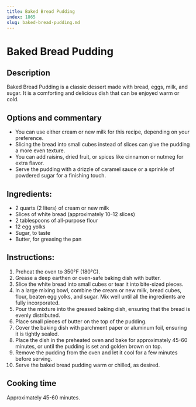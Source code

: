 ```yaml
---
title: Baked Bread Pudding
index: 1865
slug: baked-bread-pudding.md
---
```


# Baked Bread Pudding

## Description
Baked Bread Pudding is a classic dessert made with bread, eggs, milk, and sugar. It is a comforting and delicious dish that can be enjoyed warm or cold.

## Options and commentary
- You can use either cream or new milk for this recipe, depending on your preference.
- Slicing the bread into small cubes instead of slices can give the pudding a more even texture.
- You can add raisins, dried fruit, or spices like cinnamon or nutmeg for extra flavor.
- Serve the pudding with a drizzle of caramel sauce or a sprinkle of powdered sugar for a finishing touch.

## Ingredients:
- 2 quarts (2 liters) of cream or new milk
- Slices of white bread (approximately 10-12 slices)
- 2 tablespoons of all-purpose flour
- 12 egg yolks
- Sugar, to taste
- Butter, for greasing the pan

## Instructions:
1. Preheat the oven to 350°F (180°C).
2. Grease a deep earthen or oven-safe baking dish with butter.
3. Slice the white bread into small cubes or tear it into bite-sized pieces.
4. In a large mixing bowl, combine the cream or new milk, bread cubes, flour, beaten egg yolks, and sugar. Mix well until all the ingredients are fully incorporated.
5. Pour the mixture into the greased baking dish, ensuring that the bread is evenly distributed.
6. Place small pieces of butter on the top of the pudding.
7. Cover the baking dish with parchment paper or aluminum foil, ensuring it is tightly sealed.
8. Place the dish in the preheated oven and bake for approximately 45-60 minutes, or until the pudding is set and golden brown on top.
9. Remove the pudding from the oven and let it cool for a few minutes before serving.
10. Serve the baked bread pudding warm or chilled, as desired.

## Cooking time
Approximately 45-60 minutes.